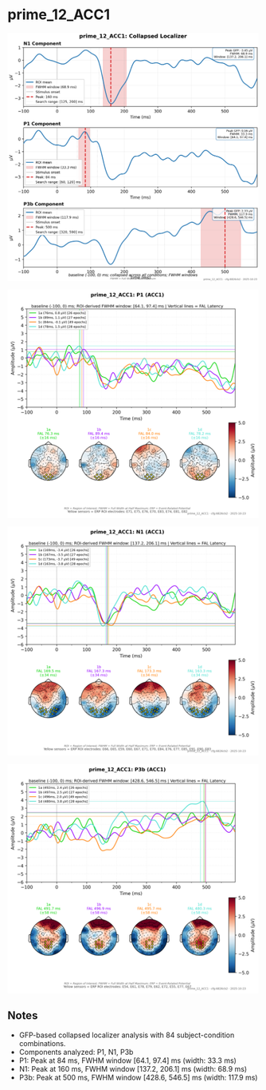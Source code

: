 # prime_12_ACC1

![figure](docs/assets/plots/prime_12_ACC1/prime_12_ACC1-collapsed_localizer.png)

![figure](docs/assets/plots/prime_12_ACC1/prime_12_ACC1-P1.png)

![figure](docs/assets/plots/prime_12_ACC1/prime_12_ACC1-N1.png)

![figure](docs/assets/plots/prime_12_ACC1/prime_12_ACC1-P3b.png)


## Notes

- GFP-based collapsed localizer analysis with 84 subject-condition combinations.
- Components analyzed: P1, N1, P3b
- P1: Peak at 84 ms, FWHM window [64.1, 97.4] ms (width: 33.3 ms)
- N1: Peak at 160 ms, FWHM window [137.2, 206.1] ms (width: 68.9 ms)
- P3b: Peak at 500 ms, FWHM window [428.6, 546.5] ms (width: 117.9 ms)
